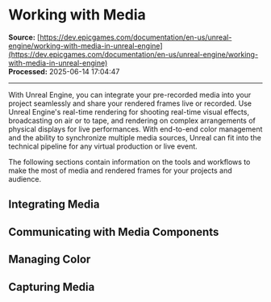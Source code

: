 # Working with Media

**Source:** [https://dev.epicgames.com/documentation/en-us/unreal-engine/working-with-media-in-unreal-engine](https://dev.epicgames.com/documentation/en-us/unreal-engine/working-with-media-in-unreal-engine)  
**Processed:** 2025-06-14 17:04:47

---

With Unreal Engine, you can integrate your pre-recorded media into your project seamlessly and share your rendered frames live or recorded. Use Unreal Engine's real-time rendering for shooting real-time visual effects, broadcasting on air or to tape, and rendering on complex arrangements of physical displays for live performances. With end-to-end color management and the ability to synchronize multiple media sources, Unreal can fit into the technical pipeline for any virtual production or live event.

The following sections contain information on the tools and workflows to make the most of media and rendered frames for your projects and audience.

## Integrating Media

## Communicating with Media Components

## Managing Color

## Capturing Media